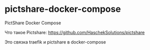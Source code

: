 # pictshare-docker-compose
PictShare Docker Compose

Что такое Pictshare: https://github.com/HaschekSolutions/pictshare

Это связка traefik и pictshare в docker-compose
